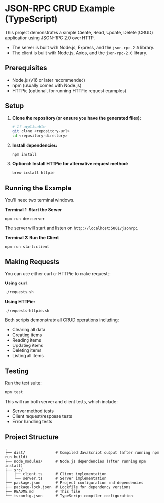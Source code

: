# JSON-RPC CRUD Example (TypeScript)

This project demonstrates a simple Create, Read, Update, Delete (CRUD) application using JSON-RPC 2.0 over HTTP.

- The server is built with Node.js, Express, and the `json-rpc-2.0` library.
- The client is built with Node.js, Axios, and the `json-rpc-2.0` library.

## Prerequisites

- Node.js (v16 or later recommended)
- npm (usually comes with Node.js)
- HTTPie (optional, for running HTTPie request examples)

## Setup

1. **Clone the repository (or ensure you have the generated files):**
   ```bash
   # If applicable
   git clone <repository-url>
   cd <repository-directory>
   ```

2. **Install dependencies:**
   ```bash
   npm install
   ```

3. **Optional: Install HTTPie for alternative request method:**
   ```bash
   brew install httpie
   ```

## Running the Example

You'll need two terminal windows.

**Terminal 1: Start the Server**
```bash
npm run dev:server
```

The server will start and listen on `http://localhost:5001/jsonrpc`.

**Terminal 2: Run the Client**
```bash
npm run start:client
```

## Making Requests

You can use either curl or HTTPie to make requests:

**Using curl:**
```bash
./requests.sh
```

**Using HTTPie:**
```bash
./requests-httpie.sh
```

Both scripts demonstrate all CRUD operations including:
- Clearing all data
- Creating items
- Reading items
- Updating items
- Deleting items
- Listing all items

## Testing

Run the test suite:
```bash
npm test
```

This will run both server and client tests, which include:
- Server method tests
- Client request/response tests
- Error handling tests

## Project Structure

```
.
├── dist/              # Compiled JavaScript output (after running npm run build)
├── node_modules/      # Node.js dependencies (after running npm install)
├── src/
│   ├── client.ts      # Client implementation
│   └── server.ts      # Server implementation
├── package.json       # Project configuration and dependencies
├── package-lock.json  # Lockfile for dependency versions
├── README.md          # This file
└── tsconfig.json      # TypeScript compiler configuration
``` 